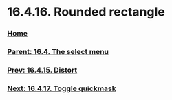 # 16.4.16. Rounded rectangle

### [Home](./00-home.md)
### [Parent: 16.4. The select menu](./16-04-00-the-select-menu.md)
### [Prev: 16.4.15. Distort](./16-04-15-distort.md)
### [Next: 16.4.17. Toggle quickmask](./16-04-17-toggle-quickmask.md)
